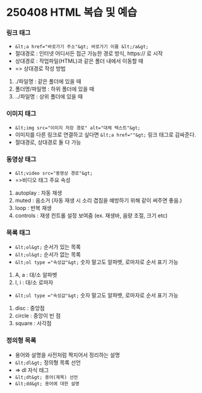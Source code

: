 # 250408 HTML 복습 및 예습
### 링크 태그
* `&lt;a href="바로가기 주소"&gt; 바로가기 이름 &lt;/a&gt;`
* 절대경로 : 인터넷 어디서든 접근 가능한 경로 방식, https:// 로 시작
* 상대경로 : 작업파일(HTML)과 같은 폴더 내에서 이동할 때
* => 상대경로 작성 방법
1. ./파일명 : 같은 폴더에 있을 때
2. 폴더명/파일명 : 하위 폴더에 있을 때
3. ../파일명 : 상위 폴더에 있을 때

### 이미지 태그
* `&lt;img src="이미지 저장 경로" alt="대체 텍스트"&gt;`
* 이미지를 다른 링크로 연결하고 싶다면 `&lt;a href=""&gt;` 링크 태그로 감싸준다.
* 절대경로, 상대경로 둘 다 가능

### 동영상 태그
* `&lt;video src="동영상 경로"&gt;`
* =>비디오 태그 주요 속성
1. autoplay : 자동 재생
2. muted : 음소거 (자동 재생 시 소리 겹침을 예방하기 위해 같이 써주면 좋음.)
3. loop : 반복 재생
4. controls : 재생 컨트롤 설정 보여줌 (ex. 재생바, 음량 조절, 크기 etc)

### 목록 태그
* `&lt;ol&gt;` 순서가 있는 목록
* `&lt;ul&gt;` 순서가 없는 목록
* `&lt;ol type ="속성값"&gt;` 숫자 말고도 알파벳, 로마자로 순서 표기 가능
1. A, a : 대/소 알파벳
2. I, i : 대/소 로마자
* `&lt;ul type ="속성값"&gt;` 숫자 말고도 알파벳, 로마자로 순서 표기 가능
1. disc : 중앙점
2. circle : 중앙이 빈 점
3. square : 사각점

### 정의형 목록
* 용어와 설명을 사전처럼 짝지어서 정리하는 설명
* `&lt;dl&gt;` 정의형 목록 선언
* => dl 자식 태그
* `&lt;dt&gt; 용어(제목) 선언`
* `&lt;dd&gt; 용어에 대한 설명`
